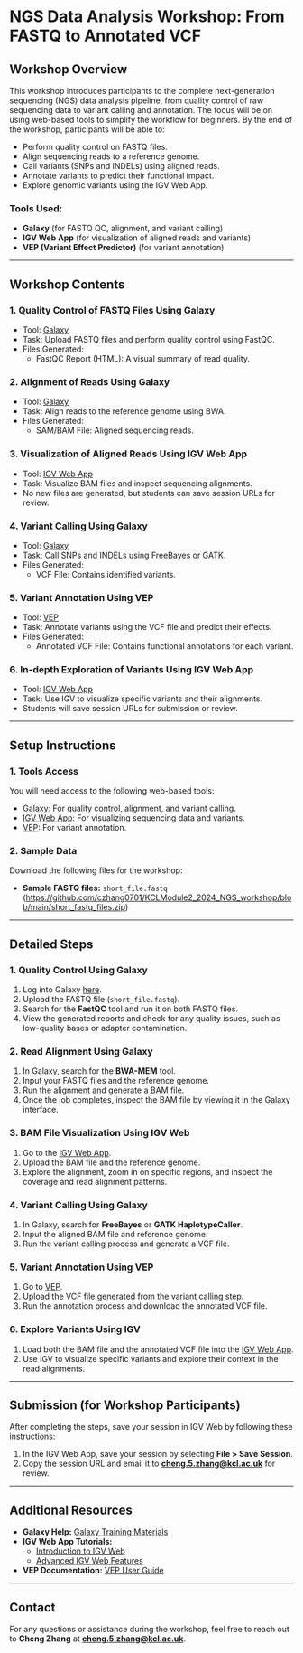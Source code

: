 # **NGS Data Analysis Workshop: From FASTQ to Annotated VCF**

## **Workshop Overview**

This workshop introduces participants to the complete next-generation sequencing (NGS) data analysis pipeline, from quality control of raw sequencing data to variant calling and annotation. The focus will be on using web-based tools to simplify the workflow for beginners. By the end of the workshop, participants will be able to:
- Perform quality control on FASTQ files.
- Align sequencing reads to a reference genome.
- Call variants (SNPs and INDELs) using aligned reads.
- Annotate variants to predict their functional impact.
- Explore genomic variants using the IGV Web App.

### **Tools Used:**
- **Galaxy** (for FASTQ QC, alignment, and variant calling)
- **IGV Web App** (for visualization of aligned reads and variants)
- **VEP (Variant Effect Predictor)** (for variant annotation)

---

## **Workshop Contents**

### 1. **Quality Control of FASTQ Files Using Galaxy**
   - Tool: [Galaxy](https://usegalaxy.org/)
   - Task: Upload FASTQ files and perform quality control using FastQC.
   - Files Generated: 
     - FastQC Report (HTML): A visual summary of read quality.
   
### 2. **Alignment of Reads Using Galaxy**
   - Tool: [Galaxy](https://usegalaxy.org/)
   - Task: Align reads to the reference genome using BWA.
   - Files Generated:
     - SAM/BAM File: Aligned sequencing reads.

### 3. **Visualization of Aligned Reads Using IGV Web App**
   - Tool: [IGV Web App](https://igv.org/app/)
   - Task: Visualize BAM files and inspect sequencing alignments.
   - No new files are generated, but students can save session URLs for review.

### 4. **Variant Calling Using Galaxy**
   - Tool: [Galaxy](https://usegalaxy.org/)
   - Task: Call SNPs and INDELs using FreeBayes or GATK.
   - Files Generated:
     - VCF File: Contains identified variants.

### 5. **Variant Annotation Using VEP**
   - Tool: [VEP](https://www.ensembl.org/Tools/VEP)
   - Task: Annotate variants using the VCF file and predict their effects.
   - Files Generated:
     - Annotated VCF File: Contains functional annotations for each variant.

### 6. **In-depth Exploration of Variants Using IGV Web App**
   - Tool: [IGV Web App](https://igv.org/app/)
   - Task: Use IGV to visualize specific variants and their alignments.
   - Students will save session URLs for submission or review.

---

## **Setup Instructions**

### 1. **Tools Access**

You will need access to the following web-based tools:

- [Galaxy](https://usegalaxy.org/): For quality control, alignment, and variant calling.
- [IGV Web App](https://igv.org/app/): For visualizing sequencing data and variants.
- [VEP](https://www.ensembl.org/Tools/VEP): For variant annotation.

### 2. **Sample Data**

Download the following files for the workshop:
- **Sample FASTQ files:** `short_file.fastq` (https://github.com/czhang0701/KCLModule2_2024_NGS_workshop/blob/main/short_fastq_files.zip)

---

## **Detailed Steps**

### **1. Quality Control Using Galaxy**
1. Log into Galaxy [here](https://usegalaxy.org/).
2. Upload the FASTQ file (`short_file.fastq`).
3. Search for the **FastQC** tool and run it on both FASTQ files.
4. View the generated reports and check for any quality issues, such as low-quality bases or adapter contamination.

### **2. Read Alignment Using Galaxy**
1. In Galaxy, search for the **BWA-MEM** tool.
2. Input your FASTQ files and the reference genome.
3. Run the alignment and generate a BAM file.
4. Once the job completes, inspect the BAM file by viewing it in the Galaxy interface.

### **3. BAM File Visualization Using IGV Web**
1. Go to the [IGV Web App](https://igv.org/app/).
2. Upload the BAM file and the reference genome.
3. Explore the alignment, zoom in on specific regions, and inspect the coverage and read alignment patterns.

### **4. Variant Calling Using Galaxy**
1. In Galaxy, search for **FreeBayes** or **GATK HaplotypeCaller**.
2. Input the aligned BAM file and reference genome.
3. Run the variant calling process and generate a VCF file.

### **5. Variant Annotation Using VEP**
1. Go to [VEP](https://www.ensembl.org/Tools/VEP).
2. Upload the VCF file generated from the variant calling step.
3. Run the annotation process and download the annotated VCF file.

### **6. Explore Variants Using IGV**
1. Load both the BAM file and the annotated VCF file into the [IGV Web App](https://igv.org/app/).
2. Use IGV to visualize specific variants and explore their context in the read alignments.

---

## **Submission (for Workshop Participants)**

After completing the steps, save your session in IGV Web by following these instructions:
1. In the IGV Web App, save your session by selecting **File > Save Session**.
2. Copy the session URL and email it to **cheng.5.zhang@kcl.ac.uk** for review.

---

## **Additional Resources**

- **Galaxy Help:** [Galaxy Training Materials](https://training.galaxyproject.org/training-material/)
- **IGV Web App Tutorials:**
  - [Introduction to IGV Web](https://www.youtube.com/watch?v=sFeK-25K5PE&t=210s)
  - [Advanced IGV Web Features](https://www.youtube.com/watch?v=HwvTcG2SEOs)
- **VEP Documentation:** [VEP User Guide](https://www.ensembl.org/info/docs/tools/vep/index.html)

---

## **Contact**

For any questions or assistance during the workshop, feel free to reach out to **Cheng Zhang** at **cheng.5.zhang@kcl.ac.uk**.
